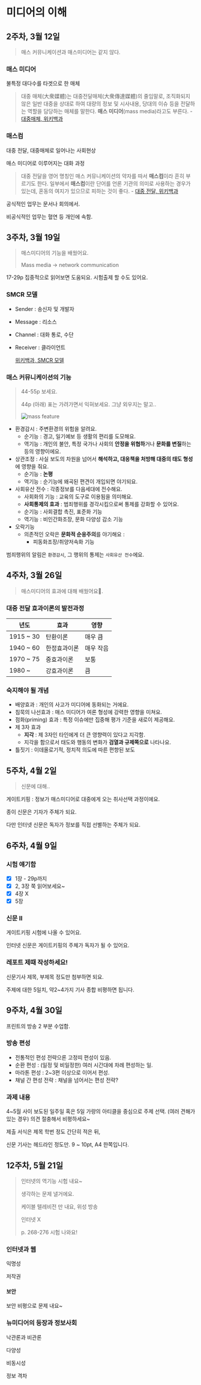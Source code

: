# 미디어의 이해

## 2주차, 3월 12일
>매스 커뮤니케이션과 매스미디어는 같지 않다.

### 매스 미디어
불특정 대다수를 타겟으로 한 매체
> 대중 매체(大衆媒體)는 대중전달매체(大衆傳達媒體)의 줄임말로, 조직화되지 않은 일반 대중을 상대로 하여 대량의 정보 및 시사내용, 당대의 이슈 등을 전달하는 역할을 담당하는 매체를 말한다. **매스 미디어**(mass media)라고도 부른다. - [대중매체, 위키백과](https://ko.wikipedia.org/wiki/대중매체)

### 매스컴
대중 전달, 대중매체로 일어나는 사회현상

매스 미디어로 이루어지는 대화 과정

> 대중 전달을 영어 명칭인 매스 커뮤니케이션의 약자를 따서 **매스컴**이라 흔히 부르기도 한다. 일부에서 **매스컴**이란 단어를 언론 기관의 의미로 사용하는 경우가 있는데, 혼동의 여지가 있으므로 피하는 것이 좋다. - [대중 전달, 위키백과](https://ko.wikipedia.org/wiki/대중%20전달)

공식적인 업무는 문서나 회의에서.

 비공식적인 업무는 혈연 등 개인에 속함.

## 3주차, 3월 19일

> 매스미디어의 기능을 배웠어요.
>
> Mass media -> network communication

17-29p 집중적으로 읽어보면 도움되요. 시험출제 할 수도 있어요.

### SMCR 모델

- Sender : 송신자 및 개발자

- Message : 리소스

- Channel : 대화 통로, 수단

- Receiver : 클라이언트

  [위키백과, SMCR 모델](https://ko.wikipedia.org/wiki/%EC%BB%A4%EB%AE%A4%EB%8B%88%EC%BC%80%EC%9D%B4%EC%85%98_%EB%AA%A8%ED%98%95#Berlo)

### 매스 커뮤니케이션의 기능

> 44-55p 보세요.
>
> 44p (아래) 표는 가려가면서 익혀보세요. 그냥 외우지는 말고..
>
> ![mass feature](./MassFeature.png)

- 환경감시 : 주변환경의 위험을 알려요.
  - 순기능 : 경고, 일기예보 등 생활의 편리를 도모해요.
  - 역기능 : 개인의 불안, 특정 국가나 사회의 **안정을 위협하**거나 **문화를 변질**하는 등의 영향이에요.
- 상관조정 : 사실 보도의 차원을 넘어서 **해석하고, 대응책을 처방해 대중의 태도 형성**에 영향을 줘요.
  - 순기능 : **논평**
  - 역기능 : 순기능에 왜곡된 편견이 개입되면 야기되요.
- 사회유산 전수 : 각종정보를 다음세대에 전수해요.
  - 사회화의 기능 : 교육의 도구로 이용됨을 의미해요.
  - **사회통제의 효과** : 범죄행위를 경각시킴으로써 통제를 강화할 수 있어요.
  - 순기능 : 사회결합 촉진, 표준화 기능
  - 역기능 : 비인간화조장, 문화 다양성 감소 기능
- 오락기능
  - 의존적인 오락은 **문화적 순응주의**를 야기해요 :
    - 피동화조장/취양저속화 기능

범죄행위의 알림은 `환경감시`, 그 행위의 통제는 `사회유산 전수`에요.

## 4주차, 3월 26일

> 매스미디어의 효과에 대해 배웠어요.

### 대중 전달 효과이론의 발전과정

| 년도      | 효과         | 영향      |
| --------- | ------------ | --------- |
| 1915 ~ 30 | 탄환이론     | 매우 큼   |
| 1940 ~ 60 | 한정효과이론 | 매우 작음 |
| 1970 ~ 75 | 중효과이론   | 보통      |
| 1980 ~    | 강효과이론   | 큼        |

### 숙지해야 될 개념

- 배양효과 : 개인의 사고가 미디어에 동화되는 거에요.
- 침묵의 나선효과 : 매스 미디어가 여론 형성에 강력한 영향을 미쳐요.
- 점화(priming) 효과 : 특정 이슈에만 집중해 평가 기준을 새로이 제공해요.
- 제 3자 효과
  - **지각** : 제 3자인 타인에게 더 큰 영향력이 있다고 지각함.
  - 지각을 함으로서 태도와 행동의 변화가 **검열과 규제쪽으로** 나타나요.
- 틀짓기 : 이데올로기적, 정치적 의도에 따른 편향된 보도


## 5주차, 4월 2일

> 신문에 대해..

게이트키핑 : 정보가 매스미디어로 대중에게 오는 취사선택 과정이에요.

종이 신문은 기자가 주체가 되요.

다만 인터넷 신문은 독자가 정보를 직접 선별하는 주체가 되요.

## 6주차, 4월 9일

### 시험 얘기함

- [x] 1장 - 29p까지
- [x] 2, 3장 쭉 읽어보세요~
- [x] 4장 X
- [x] 5장

### 신문 II

게이트키핑 시험에 나올 수 있어요.

인터넷 신문은 게이트키핑의 주체가 독자가 될 수 있어요.

### 레포트 제때 작성하세요!

신문기사 제목, 부제목 정도만 첨부하면 되요.

주제에 대한 5일치, 약2~4가지 기사 종합 비평하면 됩니다.

## 9주차, 4월 30일

프린트의 방송 2 부분 수업함.

### 방송 편성

- 전통적인 편성 전략으론 고정띠 편성이 있음.
- 순환 편성 : (일정 및 비일정한) 여러 시간대에 차례 편성하는 일.
- 마라톤 편성 : 2~3편 이상으로 이어서 편성.
- 채널 간 편성 전략 : 채널을 넘어서는 편성 전략?

### 과제 내용

4~5월 사이 보도된 일주일 혹은 5일 가량의 아티클을 중심으로 주제 선택. (여러 견해가 있는 경우) 의견 절충해서 비평하세요~

제출 서식은 제목 학번 정도 간단히 적은 뒤,

신문 기사는 헤드라인 정도만. 9 ~ 10pt, A4 한쪽입니다.

## 12주차, 5월 21일

> 인터넷의 역기능 시험 내요~
>
> 생각하는 문제 낼거에요.
>
> 케이블 텔레비전 만 내요, 위성 방송
>
> 인터넷 X
>
> p. 268-276 시험 나와요!

### 인터넷과 웹

익명성

저작권

#### 보안

보안 비평으로 문제 내요~

### 뉴미디어의 등장과 정보사회

낙관론과 비관론

다양성

비동시성

정보 격차



